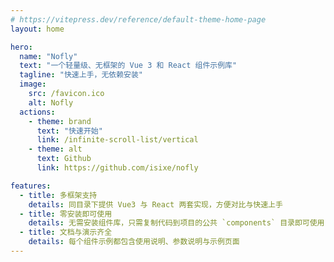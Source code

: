 ```yaml
---
# https://vitepress.dev/reference/default-theme-home-page
layout: home

hero:
  name: "Nofly"
  text: "一个轻量级、无框架的 Vue 3 和 React 组件示例库"
  tagline: "快速上手，无依赖安装"
  image:
    src: /favicon.ico
    alt: Nofly
  actions:
    - theme: brand
      text: "快速开始"
      link: /infinite-scroll-list/vertical
    - theme: alt
      text: Github
      link: https://github.com/isixe/nofly

features:
  - title: 多框架支持
    details: 同目录下提供 Vue3 与 React 两套实现，方便对比与快速上手
  - title: 零安装即可使用
    details: 无需安装组件库，只需复制代码到项目的公共 `components` 目录即可使用
  - title: 文档与演示齐全
    details: 每个组件示例都包含使用说明、参数说明与示例页面
---
```


